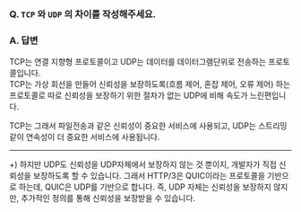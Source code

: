 ### Q. `TCP` 와 `UDP` 의 차이를 작성해주세요.

### A. 답변 

TCP는 연결 지향형 프로토콜이고 UDP는 데이터를 데이터그램단위로 전송하는 프로토콜입니다. <br>
TCP는 가상 회선을 만들어 신뢰성을 보장하도록(흐름 제어, 혼잡 제어, 오류 제어) 하는 프로토콜로 따로 신뢰성을 보장하기 위한 절차가 없는 UDP에 비해 속도가 느린편입니다. <br>

TCP는 그래서 파일전송과 같은 신뢰성이 중요한 서비스에 사용되고, UDP는 스트리밍 같이 연속성이 더 중요한 서비스에 사용됩니다. <br> 

<hr>

+) 하지만 UDP도 신뢰성을 UDP자체에서 보장하지 않는 것 뿐이지, 개발자가 직접 신뢰성을 보장하도록 할 수 있습니다. 그래서 HTTP/3은 QUIC이라는 프로토콜을 기반으로 하는데, QUIC은 UDP를 기반으로 합니다. 즉, UDP 자체는 신뢰성을 보장하지 않지만, 추가적인 정의를 통해 신뢰성을 보장받을 수 있습니다.
